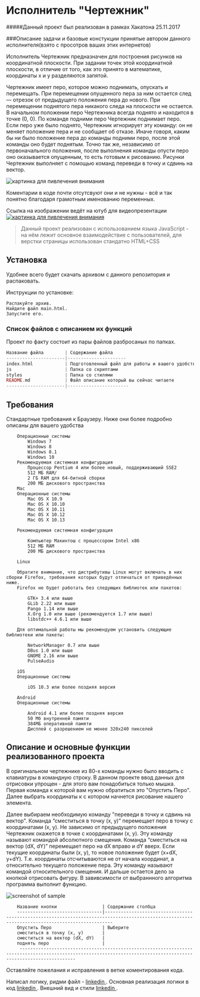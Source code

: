 Исполнитель "Чертежник"
=============================
#####Данный проект был реализован в рамках Хакатона 25.11.2017

###Описание задачи и базовые констукции принятые автором данного исполнителя(взято с просотров ваших этих интернетов)

Исполнитель Чертежник предназначен для построения рисунков на координатной плоскости.
При задании точек этой координатной плоскости, в отличие от того, как это принято в математике, координаты х и у разделяются запятой.

Чертежник имеет перо, которое можно поднимать, опускать и перемещать. При перемещении опущенного пера за ним остается след — отрезок от предыдущего положения пера до нового. При перемещении поднятого пера никакого следа на плоскости не остается. В начальном положении перо Чертежника всегда поднято и находится в точке (0, 0).
По команде подними перо Чертежник поднимает перо. Если перо уже было поднято, Чертежник игнорирует эту команду: он не меняет положение пера и не сообщает об отказе. Иначе говоря, каким бы ни было положение пера до команды подними перо, после этой команды оно будет поднятым.
Точно так же, независимо от первоначального положения, после выполнения команды опусти перо оно оказывается опущенным, то есть готовым к рисованию.
Рисунки Чертежник выполняет с помощью команд переведи в точку и сдвинь на вектор. 



![картинка для пивлечения внимания](https://arhivurokov.ru/kopilka/uploads/user_file_53a0573bdfe39/img_user_file_53a0573bdfe39_1.jpg)

Коментарии в коде почти отсутсвуют они и не нужны - всё и так понятно благодаря грамотным именованию переменных.



Ссылка на изображении ведёт на ютуб для видеопрезентации
[![картинка для пивлечения внимания](https://i.ytimg.com/vi/8M2FkraYLOY/maxresdefault.jpg)](https://youtu.be/JVxqLsxDwgU)


>   Данный проект реализован с использованием языка JavaScript - на нём лежит основное взаимодействие с пользователей, для верстки страницы использован стандатно HTML+CSS


Установка 
------------

Удобнее всего будет скачать архивом с данного репозитория и распаковать.

Инструкции по установке:

    Распакуйте архив.
    Найдите файл main.html.
    Запустите его. 
    
### Список файлов с описанием их функций

Проект по факту состоит из пары файлов разбросаных по папках. 


```php
Название файла        | Содержание файла
----------------------|----------------------
index.html            | Подготовленный файл для работы и вашего удобства
js                    | Папка со скриптами
styles                | Папка со стилями
README.md             | Файл описание который вы сейчас читаете
----------------------|-----------------------
```



Требования
------------
Стандартные требования к Браузеру.
Ниже они более подробно описаны для вашего удобства

        Операционные системы
            Windows 7
            Windows 8
            Windows 8.1
            Windows 10
        Рекомендуемая системная конфигурация
            Процессор Pentium 4 или более новый, поддерживаюший SSE2
            512 МБ RAM/
            2 ГБ RAM для 64-битной сборки
            200 МБ дискового пространства
        Mac
        Операционные системы
            Mac OS X 10.9
            Mac OS X 10.10
            Mac OS X 10.11
            Mac OS X 10.12
            Mac OS X 10.13
        
        Рекомендуемая системная конфигурация
        
            Компьютер Макинтош с процессором Intel x86
            512 МБ RAM
            200 МБ дискового пространства
        
        Linux
        
        Обратите внимание, что дистрибутивы Linux могут включать в них сборки Firefox, требования которых будут отличаться от приведённых ниже.
        Firefox не будет работать без следующих библиотек или пакетов:
        
            GTK+ 3.4 или выше
            GLib 2.22 или выше
            Pango 1.14 или выше
            X.Org 1.0 или выше (рекомендуется 1.7 или выше)
            libstdc++ 4.6.1 или выше
        
        Для оптимальной работы мы рекомендуем установить следующие библиотеки или пакеты:
        
            NetworkManager 0.7 или выше
            DBus 1.0 или выше
            GNOME 2.16 или выше
            PulseAudio
        
        iOS
        Операционные системы
        
            iOS 10.3 или более поздняя версия
        
        Android
        Операционные системы
        
            Android 4.1 или более поздняя версия
            50 Мб внутренней памяти
            384МБ оперативной памяти
            Дисплей с разрешением не менее 320x240 пикселей




Описание и основные функции реализованного проекта
------------

В оригинальном чертежнике из 80-х команды нужно было вводить с клавиатуры в командную строку.
В данном проекте ввод данных для отрисовки упрощен - для этого вам понадобиться только мышка.
Первая команда  к которой вам нужно обратиться это "Опустить Перо".
Далее выбрать координаты к с котором начнется рисование нашего элемента.

Далее выбираем необходимую команду "переведи в точку и сдвинь на вектор".
Команда “сместиться в точку (x, y)” перемещает перо в точку с координатами (x, y). 
Не зависимо от предыдущего положения Чертежник окажется в точке с координатами (x, y).
 Эту команду называют командой абсолютного смещения.
Команда “сместиться на вектор (dX, dY)” перемещает перо на dX вправо и dY вверх.
 Если текущие координаты были (x, y), то новое положение будет (x+dX, y+dY). 
 Т.е. координаты отсчитываются не от начала координат, а относительно текущего положение пера. 
 Эту команду называют командой относительного смещения.
И дальше остается дело за кнопкой отрисовать фигуру.
В завивсимости от выбраннного алгоритма программа выполнит функцию.



![screenshot of sample](http://imagehost.spark-media.ru/i2/60C1D591-F390-CD57-D106-E0F3D53058DB.jpg)
 


      
        Название кнопки                 | Содержание столбца
        --------------------------------|-----------------------------------------------------------------------------------------------------------------------------------------------
        Опустить Перо                   | Выберите
        сместиться в точку (x, y)       |  
        сместиться на вектор (dX, dY)   |
        поднять перо                    |
         -----------------------------------------------------------------------------------------------------------------------------------------------------------------
  



Оставляйте пожелания и исправления в ветке коментирования кода.

Написал логику, ридми файл - [linkedin ](https://www.linkedin.com/in/сергей-обухов-703426140/).
Основная реализация логики в код  [linkedin ](https://www.linkedin.com/in/kristrash/).
Внешний вид и стили  [linkedin ](mailto:o.g.makarova2013@gmail.com ).
 
